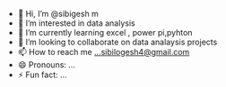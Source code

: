 - 👋 Hi, I’m @sibigesh m
- 👀 I’m interested in data analysis
- 🌱 I’m currently learning excel , power pi,pyhton
- 💞️ I’m looking to collaborate on data analaysis projects
- 📫 How to reach me ...sibilogesh4@gmail.com
- 😄 Pronouns: ...
- ⚡ Fun fact: ...

<!---
sibilok/sibilok is a ✨ special ✨ repository because its `README.md` (this file) appears on your GitHub profile.
You can click the Preview link to take a look at your changes.
--->
